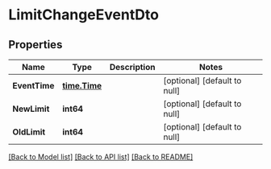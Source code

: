 # LimitChangeEventDto

## Properties

| Name          | Type                          | Description | Notes                        |
| ------------- | ----------------------------- | ----------- | ---------------------------- |
| **EventTime** | [**time.Time**](time.Time.md) |             | [optional] [default to null] |
| **NewLimit**  | **int64**                     |             | [optional] [default to null] |
| **OldLimit**  | **int64**                     |             | [optional] [default to null] |

[[Back to Model list]](../README.md#documentation-for-models) [[Back to API list]](../README.md#documentation-for-api-endpoints) [[Back to README]](../README.md)
